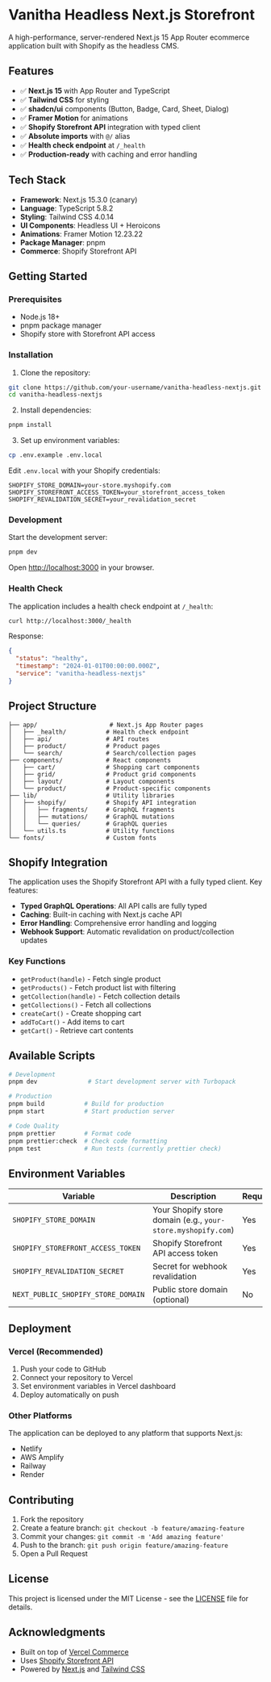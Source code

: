 # Vanitha Headless Next.js Storefront

A high-performance, server-rendered Next.js 15 App Router ecommerce application built with Shopify as the headless CMS.

## Features

- ✅ **Next.js 15** with App Router and TypeScript
- ✅ **Tailwind CSS** for styling
- ✅ **shadcn/ui** components (Button, Badge, Card, Sheet, Dialog)
- ✅ **Framer Motion** for animations
- ✅ **Shopify Storefront API** integration with typed client
- ✅ **Absolute imports** with `@/` alias
- ✅ **Health check endpoint** at `/_health`
- ✅ **Production-ready** with caching and error handling

## Tech Stack

- **Framework**: Next.js 15.3.0 (canary)
- **Language**: TypeScript 5.8.2
- **Styling**: Tailwind CSS 4.0.14
- **UI Components**: Headless UI + Heroicons
- **Animations**: Framer Motion 12.23.22
- **Package Manager**: pnpm
- **Commerce**: Shopify Storefront API

## Getting Started

### Prerequisites

- Node.js 18+ 
- pnpm package manager
- Shopify store with Storefront API access

### Installation

1. Clone the repository:
```bash
git clone https://github.com/your-username/vanitha-headless-nextjs.git
cd vanitha-headless-nextjs
```

2. Install dependencies:
```bash
pnpm install
```

3. Set up environment variables:
```bash
cp .env.example .env.local
```

Edit `.env.local` with your Shopify credentials:
```env
SHOPIFY_STORE_DOMAIN=your-store.myshopify.com
SHOPIFY_STOREFRONT_ACCESS_TOKEN=your_storefront_access_token
SHOPIFY_REVALIDATION_SECRET=your_revalidation_secret
```

### Development

Start the development server:
```bash
pnpm dev
```

Open [http://localhost:3000](http://localhost:3000) in your browser.

### Health Check

The application includes a health check endpoint at `/_health`:
```bash
curl http://localhost:3000/_health
```

Response:
```json
{
  "status": "healthy",
  "timestamp": "2024-01-01T00:00:00.000Z",
  "service": "vanitha-headless-nextjs"
}
```

## Project Structure

```
├── app/                    # Next.js App Router pages
│   ├── _health/           # Health check endpoint
│   ├── api/               # API routes
│   ├── product/           # Product pages
│   └── search/            # Search/collection pages
├── components/            # React components
│   ├── cart/              # Shopping cart components
│   ├── grid/              # Product grid components
│   ├── layout/            # Layout components
│   └── product/           # Product-specific components
├── lib/                   # Utility libraries
│   ├── shopify/           # Shopify API integration
│   │   ├── fragments/     # GraphQL fragments
│   │   ├── mutations/     # GraphQL mutations
│   │   └── queries/       # GraphQL queries
│   └── utils.ts           # Utility functions
└── fonts/                 # Custom fonts
```

## Shopify Integration

The application uses the Shopify Storefront API with a fully typed client. Key features:

- **Typed GraphQL Operations**: All API calls are fully typed
- **Caching**: Built-in caching with Next.js cache API
- **Error Handling**: Comprehensive error handling and logging
- **Webhook Support**: Automatic revalidation on product/collection updates

### Key Functions

- `getProduct(handle)` - Fetch single product
- `getProducts()` - Fetch product list with filtering
- `getCollection(handle)` - Fetch collection details
- `getCollections()` - Fetch all collections
- `createCart()` - Create shopping cart
- `addToCart()` - Add items to cart
- `getCart()` - Retrieve cart contents

## Available Scripts

```bash
# Development
pnpm dev              # Start development server with Turbopack

# Production
pnpm build           # Build for production
pnpm start           # Start production server

# Code Quality
pnpm prettier        # Format code
pnpm prettier:check  # Check code formatting
pnpm test            # Run tests (currently prettier check)
```

## Environment Variables

| Variable | Description | Required |
|----------|-------------|----------|
| `SHOPIFY_STORE_DOMAIN` | Your Shopify store domain (e.g., `your-store.myshopify.com`) | Yes |
| `SHOPIFY_STOREFRONT_ACCESS_TOKEN` | Shopify Storefront API access token | Yes |
| `SHOPIFY_REVALIDATION_SECRET` | Secret for webhook revalidation | Yes |
| `NEXT_PUBLIC_SHOPIFY_STORE_DOMAIN` | Public store domain (optional) | No |

## Deployment

### Vercel (Recommended)

1. Push your code to GitHub
2. Connect your repository to Vercel
3. Set environment variables in Vercel dashboard
4. Deploy automatically on push

### Other Platforms

The application can be deployed to any platform that supports Next.js:
- Netlify
- AWS Amplify
- Railway
- Render

## Contributing

1. Fork the repository
2. Create a feature branch: `git checkout -b feature/amazing-feature`
3. Commit your changes: `git commit -m 'Add amazing feature'`
4. Push to the branch: `git push origin feature/amazing-feature`
5. Open a Pull Request

## License

This project is licensed under the MIT License - see the [LICENSE](LICENSE) file for details.

## Acknowledgments

- Built on top of [Vercel Commerce](https://github.com/vercel/commerce)
- Uses [Shopify Storefront API](https://shopify.dev/docs/api/storefront)
- Powered by [Next.js](https://nextjs.org/) and [Tailwind CSS](https://tailwindcss.com/)